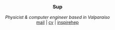 <!-- Not a fan of using html in markdown but center-alignment just looks better here... -->
<h3 align="center">Sup</h3>
<p align="center">
    <i> Physicist & computer engineer based in Valparaíso </i> <br>
    <a href="mailto:bruno.benkel@gmail.com">mail</a> |
    <a href="https://bleaktwig.github.io/cv/">cv</a> |
    <a href="https://inspirehep.net/authors/2029166">inspirehep</a>
</p>
